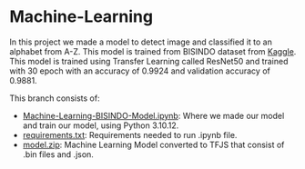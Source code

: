 # Machine-Learning
In this project we made a model to detect image and classified it to an alphabet from A-Z. This model is trained from BISINDO dataset from [Kaggle](https://www.kaggle.com/datasets/agungmrf/indonesian-sign-language-bisindo). This model is trained using Transfer Learning called ResNet50 and trained with 30 epoch with an accuracy of 0.9924 and validation accuracy of 0.9881.

This branch consists of:
- [Machine-Learning-BISINDO-Model.ipynb](Machine-Learning-BISINDO-Model.ipynb): Where we made our model and train our model, using Python 3.10.12. 
- [requirements.txt](requirements.txt): Requirements needed to run .ipynb file.
- [model.zip](model.zip): Machine Learning Model converted to TFJS that consist of .bin files and .json.
